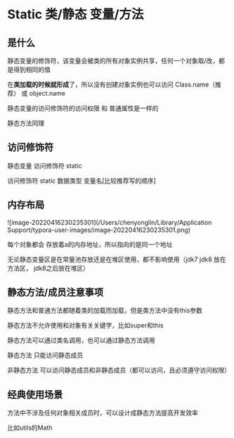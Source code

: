 # Static 类/静态 变量/方法

## 是什么

静态变量的修饰符，该变量会被类的所有对象实例共享，任何一个对象取/改，都是得到相同的值

在**类加载的时候就形成**了，所以没有创建对象实例也可以访问 Class.name（推荐） 或 object.name

静态变量的访问修饰符的访问权限 和 普通属性是一样的

静态方法同理



## 访问修饰符

静态变量 访问修饰符 static

访问修饰符 static 数据类型 变量名[比较推荐写的顺序]



## 内存布局

![image-20220416230235301](/Users/chenyonglin/Library/Application Support/typora-user-images/image-20220416230235301.png)

每个对象都会 存放着a的内存地址，所以指向的是同一个地址

无论静态变量区是在常量池存放还是在堆区使用，都不影响使用（jdk7 jdk8 放在方法区， jdk8之后放在堆区）



## 静态方法/成员注意事项

静态方法和普通方法都随着类的加载而加载，但是类方法中没有this参数

静态方法不允许使用和对象有关关键字，比如super和this

静态方法可以通过类名调用，也可以通过静态方法调用

静态方法 只能访问静态成员

非静态方法 可以访问静态成员和非静态成员（都可以访问，且必须遵守访问权限）



## 经典使用场景

方法中不涉及任何对象相关成员时，可以设计成静态方法提高开发效率

比如utils的Math